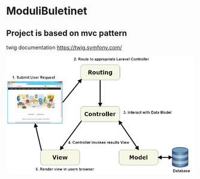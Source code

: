 # ModuliBuletinet

<h2>Project is based on mvc pattern</h2>

 twig documentation https://twig.symfony.com/ 


<img src="mvc.png"/>
